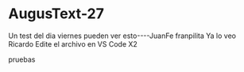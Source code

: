 # AugusText-27
Un test del dia viernes
pueden ver esto----JuanFe
franpilita
Ya lo veo
Ricardo
Edite el archivo en VS Code
X2

pruebas